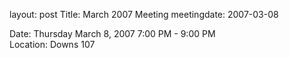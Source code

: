 layout: post
Title: March 2007 Meeting
meetingdate: 2007-03-08

Date: Thursday March 8, 2007 7:00 PM - 9:00 PM                                   
Location: Downs 107                                         
